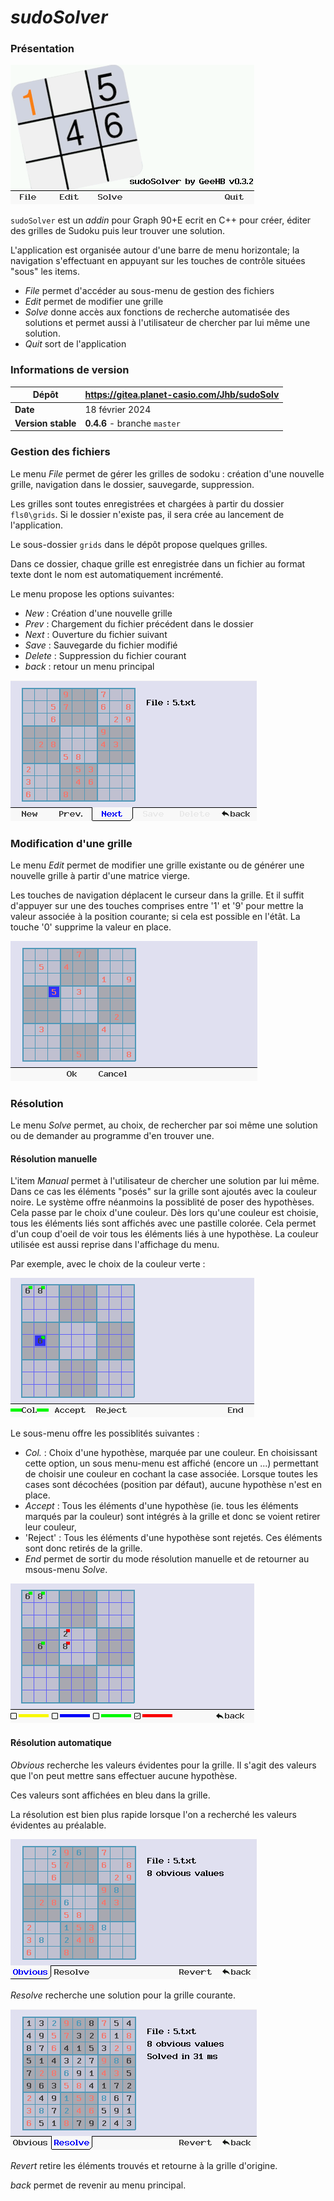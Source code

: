 # *sudoSolver*

### Présentation

![Accueil](assets/accueil.png)

`sudoSolver` est un *addin* pour Graph 90+E ecrit en C++ pour créer, éditer des grilles de Sudoku puis leur trouver une solution.

L'application est organisée autour d'une barre de menu horizontale; la navigation s'effectuant en appuyant sur les touches de contrôle situées "sous" les items.

* *File* permet d'accéder au sous-menu de gestion des fichiers
* *Edit* permet de modifier une grille
* *Solve* donne accès aux fonctions de recherche automatisée des solutions et permet aussi à l'utilisateur de chercher par lui même une solution.
* *Quit* sort de l'application

### Informations de version

| Dépôt          | https://gitea.planet-casio.com/Jhb/sudoSolv |
|----------------|---------------------------------------------|
| **Date**           | 18 février 2024                             |
| **Version stable** | **0\.4.6** - branche `master`                      |

### Gestion des fichiers

Le menu *File* permet de gérer les grilles de sodoku : création d'une nouvelle grille, navigation dans le dossier, sauvegarde, suppression.

Les grilles sont toutes enregistrées et chargées à partir du dossier `fls0\grids`. Si le dossier n'existe pas, il sera crée au lancement de l'application.

Le sous-dossier `grids` dans le dépôt propose quelques grilles.

Dans ce dossier, chaque grille est enregistrée dans un fichier au format texte dont le nom est automatiquement incrémenté.

Le menu propose les options suivantes:

* *New* : Création d'une nouvelle grille
* *Prev* : Chargement du fichier précédent dans le dossier
* *Next* : Ouverture du fichier suivant
* *Save* : Sauvegarde du fichier modifié
* *Delete* : Suppression du fichier courant
* *back* : retour un menu principal

![Browse](assets/browse.png)

### Modification d'une grille

Le menu *Edit* permet de modifier une grille existante ou de générer une nouvelle grille à partir d'une matrice vierge.

Les touches de navigation déplacent le curseur dans la grille.
Et il suffit d'appuyer sur une des touches comprises entre '1' et '9' pour mettre la valeur associée à la position courante; si cela est possible en l'étât.
La touche '0' supprime la valeur en place.

![Edit](assets/edit.png)

### Résolution

Le menu *Solve* permet, au choix, de rechercher par soi même une solution ou de demander au programme d'en trouver une.

#### Résolution manuelle

L'item *Manual* permet à l'utilisateur de chercher une solution par lui même. Dans ce cas les éléments "posés" sur la grille sont ajoutés avec la couleur noire.
Le système offre néanmoins la possiblité de poser des hypothèses. Cela passe par le choix d'une couleur. Dès lors qu'une couleur est choisie, tous les éléments liés sont affichés avec une pastille colorée. Cela permet d'un coup d'oeil de voir tous les éléments liés à une hypothèse.
La couleur utilisée est aussi reprise dans l'affichage du menu.

Par exemple, avec le choix de la couleur verte :

![Hypothèse](assets/hypothese.png)

Le sous-menu offre les possiblités suivantes :

* *Col.* : Choix d'une hypothèse, marquée par une couleur. En choisissant cette option, un sous menu-menu est affiché (encore un ...) permettant de choisir une couleur en cochant la case associée. Lorsque toutes les cases sont décochées (position par défaut), aucune hypothèse n'est en place.
* *Accept* : Tous les éléments d'une hypothèse (ie. tous les éléments marqués par la couleur) sont intégrés à la grille et donc se voient retirer leur couleur,
* 'Reject' : Tous les éléments d'une hypothèse sont rejetés. Ces éléments sont donc retirés de la grille.
* *End* permet de sortir du mode résolution manuelle et de retourner au msous-menu *Solve*.

![Couelurs](assets/chooseCol.png)

#### Résolution automatique

*Obvious* recherche les valeurs évidentes pour la grille. Il s'agit des valeurs que l'on peut mettre sans effectuer aucune hypothèse.

Ces valeurs sont affichées en bleu dans la grille.

La résolution est bien plus rapide lorsque l'on a recherché les valeurs évidentes au préalable.

![Solver](assets/obvious.png)

*Resolve* recherche une solution pour la grille courante.

![Found](assets/solved2.png)

*Revert* retire les éléments trouvés et retourne à la grille d'origine.

*back* permet de revenir au menu principal.